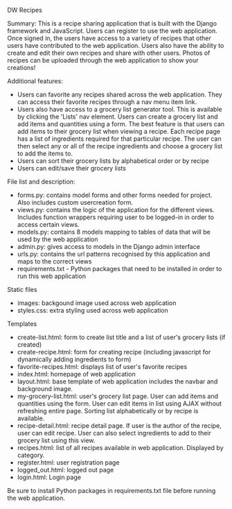 DW Recipes

Summary:
This is a recipe sharing application that is built with the Django framework and JavaScript.  Users can register to use the web application.  Once signed in, the users have access to a variety of recipes that other users have contributed to the web application.  Users also have the ability to create and edit their own recipes and share with other users.  Photos of recipes can be uploaded through the web application to show your creations!

Additional features:  
- Users can favorite any recipes shared across the web application.  They can access their favorite recipes through a nav menu item link.  
- Users also have access to a grocery list generator tool.  This is available by clicking the 'Lists' nav element.  Users can create a grocery list and add items and quantities using a form.  The best feature is that users can add items to their grocery list when viewing a recipe.  Each recipe page has a list of ingredients required for that particular recipe.  The user can then select any or all of the recipe ingredients and choose a grocery list to add the items to.
- Users can sort their grocery lists by alphabetical order or by recipe
- Users can edit/save their grocery lists


File list and description:

- forms.py: contains model forms and other forms needed for project. Also includes custom usercreation form.
- views.py: contains the logic of the application for the different views.  Includes function wrappers requiring user to be logged-in in order to access certain views.
- models.py: contains 8 models mapping to tables of data that will be used by the web application
- admin.py: gives access to models in the Django admin interface
- urls.py: contains the url patterns recognised by this application and maps to the correct views
- requirements.txt - Python packages that need to be installed in order to run this web application

Static files
- images:  backgound image used across web application
- styles.css: extra styling used across web application

Templates 
- create-list.html: form to create list title and a list of user's grocery lists (if created)
- create-recipe.html: form for creating recipe (including javascript for dynamically adding ingredients to form)
- favorite-recipes.html: displays list of user's favorite recipes
- index.html: homepage of web application
- layout.html: base template of web application includes the navbar and background image.
- my-grocery-list.html: user's grocery list page. User can add items and quantities using the form.  User can edit items in list using AJAX without refreshing entire page.  Sorting list alphabetically or by recipe is available.
- recipe-detail.html: recipe detail page.  If user is the author of the recipe, user can edit recipe.  User can also select ingredients to add to their grocery list using this view.
- recipes.html: list of all recipes available in web application.  Displayed by category.
- register.html:  user registration page
- logged_out.html: logged out page
- login.html:  Login page

Be sure to install Python packages in requirements.txt file before running the web application.

